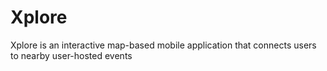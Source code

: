 # Xplore
Xplore is an interactive map-based mobile application that connects users to nearby user-hosted events
